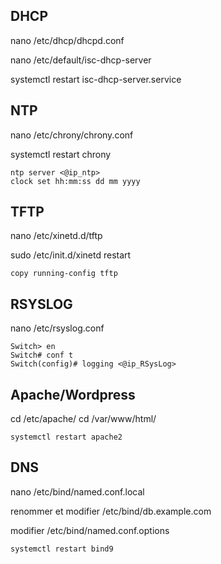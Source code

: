 
## DHCP ##
nano /etc/dhcp/dhcpd.conf

nano /etc/default/isc-dhcp-server

systemctl restart isc-dhcp-server.service


## NTP ##
nano /etc/chrony/chrony.conf

systemctl restart chrony

```
ntp server <@ip_ntp>
clock set hh:mm:ss dd mm yyyy
```

## TFTP ##

nano /etc/xinetd.d/tftp

sudo /etc/init.d/xinetd restart

```
copy running-config tftp
```


## RSYSLOG ##

nano /etc/rsyslog.conf 

```
Switch> en
Switch# conf t
Switch(config)# logging <@ip_RSysLog>
```

## Apache/Wordpress ##

cd /etc/apache/
cd /var/www/html/

```
systemctl restart apache2
```

## DNS ##

nano  /etc/bind/named.conf.local

renommer et modifier /etc/bind/db.example.com

modifier /etc/bind/named.conf.options

```
systemctl restart bind9
```

